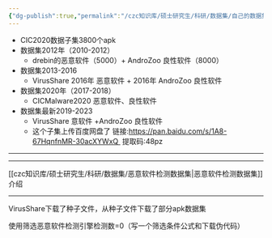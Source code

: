 ```yaml
---
{"dg-publish":true,"permalink":"/czc知识库/硕士研究生/科研/数据集/自己的数据集/","dgPassFrontmatter":true,"created":"2024-11-04T20:35:23.879+08:00","updated":"2024-12-08T16:50:54.928+08:00"}
---
```



- CIC2020数据子集3800个apk
- 数据集2012年（2010-2012）
	- drebin的恶意软件（5000）+ AndroZoo 良性软件（8000）
- 数据集2013-2016
	- VirusShare 2016年 恶意软件 + 2016年 AndroZoo 良性软件
- 数据集2020年（2017-2018）
	- CICMalware2020 恶意软件、良性软件
- 数据集最新2019-2023
	- VirusShare 意软件 +AndroZoo 良性软件
	- 这个子集上传百度网盘了
		链接:https://pan.baidu.com/s/1A8-67HqnfnMR-30acXYWxQ 
		提取码:48pz




---
---

[[czc知识库/硕士研究生/科研/数据集/恶意软件检测数据集\|恶意软件检测数据集]]介绍

---


VirusShare下载了种子文件，从种子文件下载了部分apk数据集


使用筛选恶意软件检测引擎检测数=0（写一个筛选条件公式和下载伪代码）